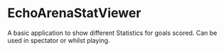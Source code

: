 # EchoArenaStatViewer
A basic application to show different Statistics for goals scored. Can be used in spectator or whilst playing.
